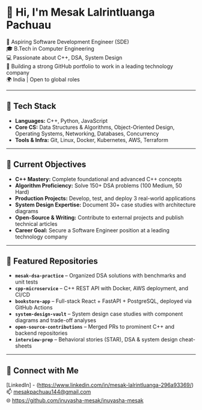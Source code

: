 # 👋 Hi, I'm Mesak Lalrintluanga Pachuau

🎯 Aspiring Software Development Engineer (SDE)  
🎓 B.Tech in Computer Engineering  
💻 Passionate about C++, DSA, System Design  
🚀 Building a strong GitHub portfolio to work in a leading technology company  
🌍 India | Open to global roles


---

## 🔧 Tech Stack

- **Languages:** C++, Python, JavaScript  
- **Core CS:** Data Structures & Algorithms, Object-Oriented Design, Operating Systems, Networking, Databases, Concurrency  
- **Tools & Infra:** Git, Linux, Docker, Kubernetes, AWS, Terraform  

---

## 📌 Current Objectives

- **C++ Mastery:** Complete foundational and advanced C++ concepts  
- **Algorithm Proficiency:** Solve 150+ DSA problems (100 Medium, 50 Hard)  
- **Production Projects:** Develop, test, and deploy 3 real-world applications  
- **System Design Expertise:** Document 30+ case studies with architecture diagrams  
- **Open-Source & Writing:** Contribute to external projects and publish technical articles  
- **Career Goal:** Secure a Software Engineer position at a leading technology company  

---

## 📂 Featured Repositories

- **`mesak-dsa-practice`** – Organized DSA solutions with benchmarks and unit tests  
- **`cpp-microservice`** – C++ REST API with Docker, AWS deployment, and CI/CD  
- **`bookstore-app`** – Full-stack React + FastAPI + PostgreSQL, deployed via GitHub Actions  
- **`system-design-vault`** – System design case studies with component diagrams and trade-off analyses  
- **`open-source-contributions`** – Merged PRs to prominent C++ and backend repositories  
- **`interview-prep`** – Behavioral stories (STAR), DSA & system design cheat-sheets  

---

## 🔗 Connect with Me

[LinkedIn] - (https://www.linkedin.com/in/mesak-lalrintluanga-296a93369/)  
📫 mesakpachuau144@gmail.com  
🌐 https://github.com/inuyasha-mesak/inuyasha-mesak
